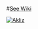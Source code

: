 #[See Wiki](https://github.com/Ciprania/CipraTech/wiki)

[![Akliz](http://saphrym.com/images/cipratech/akliz.png)](http://saph.link/akliz)

